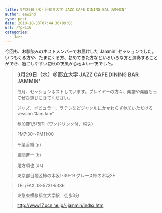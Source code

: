 ```yaml
---
title: 9月29日（水）＠都立大学 JAZZ CAFE DINING BAR JAMMIN’
author: eawind
type: post
date: 2010-10-03T07:44:36+09:00
url: /?p=116
categories:
  - Jazz
---
```

今回も、お馴染みのホストメンバーでお届けした Jammin' セッションでした。いつもくる方や、たまにくる方、初めてきた方などいろいろな方と演奏することができ、過ごしやすい初秋の夜風が心地よい一夜でした。

> **<big>9月29日（水）＠都立大学 JAZZ CAFE DINING BAR JAMMIN'</big>**
>
> 毎月、セッションホストしています。プレイヤーの方々、楽譜や楽器もってぜひ遊びにきてください。
>
> ジャズ、ポピュラー、ラテンなどジャンルにかかわらず参加いただけるsession &#8220;JamJam&#8221;
>
> 参加費1,575円（ワンドリンク付、税込）

> PM7:30〜PM11:00
>
> 千葉香織 (p)

> 風間進一 (b)

> 尾方順也 (ds)
>
> 東京都目黒区柿の木坂1-30-19 グレース柿の木坂2F

> TEL/FAX 03-5731-5336

> 東急東横線都立大学駅　徒歩3分

> http://www17.ocn.ne.jp/~jammin/index.htm
